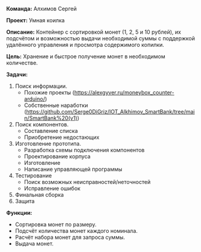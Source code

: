 **Команда:** Алхимов Сергей

**Проект:** Умная коилка

**Описание:** Контейнер с сортировкой монет (1, 2, 5 и 10 рублей), их подсчётом и возможностью выдачи необходимой суммы с поддержкой удалённого управления и просмотра содержимого копилки.

**Цель:** Хранение и быстрое получение монет в необходимом количестве.

**Задачи:**
1) Поиск информации.
	- Похожие проекты (https://alexgyver.ru/moneybox_counter-arduino/)
	- Собственные наработки (https://github.com/Serge0DiGriz/IOT_Alkhimov_SmartBank/tree/main/SmartBank%20(v1))
2) Поиск компонентов.
	- Составление списка
	- Приобретение недостающих
3) Изготовление прототипа.
	- Разработка схемы подключения компонентов
	- Проектирование корпуса
	- Изготовление
	- Написание управляющей программы
4) Тестирование
	- Поиск возможных неисправностей/неточностей
	- Исправление ошибок
5) Финальная сборка
6) Защита

**Функции:**
- Сортировка монет по размеру.
- Подсчёт количества монет каждого номинала.
- Расчёт набора монет для запроса суммы.
- Выдача монет.
